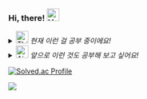 ### Hi, there! <img src="https://raw.githubusercontent.com/Tarikul-Islam-Anik/Animated-Fluent-Emojis/master/Emojis/Hand%20gestures/Hand%20with%20Fingers%20Splayed%20Light%20Skin%20Tone.png" alt="Hand with Fingers Splayed Light Skin Tone" width="25" height="25" />

<i>
<details>
<summary>
  <img src="https://raw.githubusercontent.com/Tarikul-Islam-Anik/Animated-Fluent-Emojis/master/Emojis/Smilies/Thinking%20Face.png" alt="Thinking Face" width="25" height="25" /> 현재 이런 걸 공부 중이에요!
</summary>
   <br>
  
![html](https://img.shields.io/badge/HTML5-E34F26?style=flat-square&logo=html5&logoColor=white) ![css](https://img.shields.io/badge/css-1572B6?style=flat-square&logo=css3&logoColor=white) ![js](https://img.shields.io/badge/JavaScript-F7DF1E?style=flat-square&logo=JavaScript&logoColor=white) ![nodeJS](https://img.shields.io/badge/node.js-339933?style=flat-square&logo=Node.js&logoColor=white) ![ts](https://img.shields.io/badge/TypeScript-007ACC?style=flat-square&logo=typescript&logoColor=white) ![react](https://img.shields.io/badge/React-20232A?style=flat-square&logo=react&logoColor=61DAFB) ![nextJS](https://img.shields.io/badge/next.js-000000?style=flat-square&logo=next.js&logoColor=white) ![sass](https://img.shields.io/badge/Sass-CC6699?style=flat-square&logo=sass&logoColor=white) ![styled-component](https://img.shields.io/badge/styled--components-DB7093?style=flat-square&logo=styled-components&logoColor=white) ![styleX](https://img.shields.io/badge/styleX-000000?style=flat-square) ![jest](https://img.shields.io/badge/Jest-323330?style=flat-square&logo=Jest&logoColor=white) ![recoil](https://img.shields.io/badge/Recoil-61DAFB?style=flat-square&logo=recoil&logoColor=white) ![Zustand](https://img.shields.io/badge/Zustand-3558b8?style=flat-square) ![tanstackQuery](https://img.shields.io/badge/Tanstack--Query-dd5848?style=flat-square&logo=React-Query&logoColor=white)

</details>

<details>
<summary>
  <img src="https://raw.githubusercontent.com/Tarikul-Islam-Anik/Animated-Fluent-Emojis/master/Emojis/Travel%20and%20places/Airplane.png" alt="Airplane" width="25" height="25" /> 앞으로 이런 것도 공부해 보고 싶어요!
</summary>
   <br>

![vueJS](https://img.shields.io/badge/Vue.js-35495E?style=flat-square&logo=vue.js&logoColor=4FC08D) ![redux](https://img.shields.io/badge/Redux-593D88?style=flat-square&logo=redux&logoColor=white) 


</details>

</i>

[![Solved.ac Profile](http://mazassumnida.wtf/api/v2/generate_badge?boj=ccconac)](https://solved.ac/ccconac/)

<a href="https://github.com/devxb/gitanimals">
  <img src="https://render.gitanimals.org/farms/{ccconac}"/>
</a>

